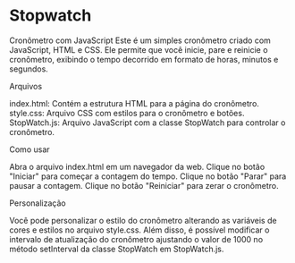 # Stopwatch

Cronômetro com JavaScript
Este é um simples cronômetro criado com JavaScript, HTML e CSS. Ele permite que você inicie, pare e reinicie o cronômetro, exibindo o tempo decorrido em formato de horas, minutos e segundos.

Arquivos

index.html: Contém a estrutura HTML para a página do cronômetro.
style.css: Arquivo CSS com estilos para o cronômetro e botões.
StopWatch.js: Arquivo JavaScript com a classe StopWatch para controlar o cronômetro.


Como usar

Abra o arquivo index.html em um navegador da web.
Clique no botão "Iniciar" para começar a contagem do tempo.
Clique no botão "Parar" para pausar a contagem.
Clique no botão "Reiniciar" para zerar o cronômetro.


Personalização

Você pode personalizar o estilo do cronômetro alterando as variáveis de cores e estilos no arquivo style.css. Além disso, é possível modificar o intervalo de atualização do cronômetro ajustando o valor de 1000 no método setInterval da classe StopWatch em StopWatch.js.